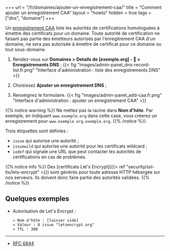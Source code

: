 +++
url = "/fr/domaines/ajouter-un-enregistrement-caa/"
title = "Comment ajouter un enregistrement CAA"
layout = "howto"
hidden = true
tags = ["dns", "domaine"]
+++

Un [enregistrement CAA](https://fr.wikipedia.org/wiki/DNS_Certification_Authority_Authorization) liste les autorités de certifications homologuées à émettre des certificats pour un domaine. Toute autorité de certification ne faisant pas partie des émetteurs autorisés par l'enregitrement CAA d'un domaine, ne sera pas autorisée à émettre de certificat pour ce domaine ou tout sous-domaine.

1.   Rendez-vous sur **Domaines > Details de [exemple.org] - 🔎 > Enregistrements DNS** ;
    {{< fig "images/admin-panel_dns-record-list.fr.png" "Interface d'administration : liste des enregistrements DNS" >}}

2.   Choisissez **Ajouter un enregistrement DNS** ;

3.   Renseignez le formulaire.
    {{< fig "images/admin-panel_add-caa.fr.png" "Interface d'administration : ajouter un enregistrement CAA" >}}

{{% notice warning %}}
Ne mettez pas la racine dans **Nom d'hôte**.
Par exemple, en indiquant `www.exemple.org` dans cette case, vous créerez un enregistrement pour `www.exemple.org.exemple.org`.
{{% /notice %}}

Trois étiquettes sont définies :
- `issue` qui autorise une autorité ;
- `issuewild` qui autorise une autorité pour les certificats wildcard ;
- `iodef` qui signale une URL que peut contacter les autorités de certifications en cas de problèmes.

{{% notice info %}}
Des [certificats Let's Encrypt]({{< ref "security/ssl-tls/lets-encrypt" >}}) sont générés pour toute adresse HTTP hébergée sur nos serveurs. Ils doivent donc faire partie des autorités validées.
{{% /notice %}}

## Quelques exemples

-  Autorisation de Let's Encrypt :

    ```
    » Nom d'hôte : [laisser vide]
    » Valeur : 0 issue "letsencrypt.org"
    » TTL : 300
    ```

----
* [RFC 6844](https://tools.ietf.org/html/rfc6844)
